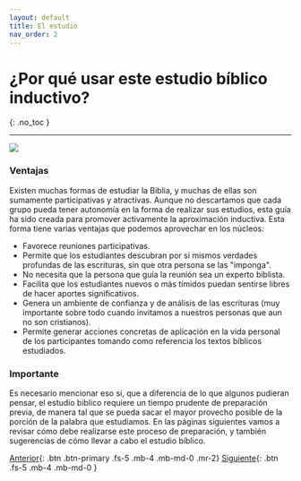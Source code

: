 ```yaml
---
layout: default
title: El estudio
nav_order: 2
---
```


# ¿Por qué usar este estudio bíblico inductivo?
{: .no_toc }

---
![]({{site.baseurl}}/assets/images/study_skau.png)

### Ventajas

Existen muchas formas de estudiar la Biblia, y muchas de ellas son sumamente participativas y atractivas. Aunque no descartamos que cada grupo pueda tener autonomía en la forma de realizar sus estudios, esta guía ha sido creada para promover activamente la aproximación inductiva. Esta forma tiene varias ventajas que podemos aprovechar en los núcleos:

- Favorece reuniones participativas.
- Permite que los estudiantes descubran por si mismos verdades profundas de las escrituras, sin que otra persona se las "imponga".
- No necesita que la persona que guía la reunión sea un experto biblista.
- Facilita que los estudiantes nuevos o más tímidos puedan sentirse libres de hacer aportes significativos.
- Genera un ambiente de confianza y de análisis de las escrituras (muy importante sobre todo cuando invitamos a nuestros personas que aun no son cristianos).
- Permite generar acciones concretas de aplicación en la vida personal de los participantes tomando como referencia los textos bíblicos estudiados. 

### Importante

Es necesario mencionar eso sí, que a diferencia de lo que algunos pudieran pensar, el estudio biblico requiere un tiempo prudente de preparación previa, de manera tal que se pueda sacar el mayor provecho posible de la porción de la palabra que estudiamos. En las páginas siguientes vamos a revisar cómo debe realizarse este proceso de  preparación, y también sugerencias de cómo llevar a cabo el estudio bíblico.

[Anterior]({{site.baseurl}}/){: .btn .btn-primary .fs-5 .mb-4 .mb-md-0 .mr-2} [Siguiente]({{site.baseurl}}/docs/preparemos-la-cena/){: .btn .fs-5 .mb-4 .mb-md-0 }